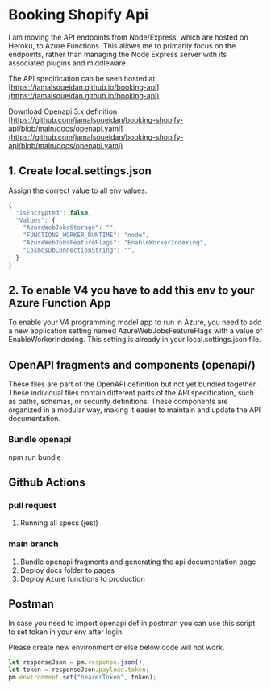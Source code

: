 # Booking Shopify Api

I am moving the API endpoints from Node/Express, which are hosted on Heroku, to Azure Functions. This allows me to primarily focus on the endpoints, rather than managing the Node Express server with its associated plugins and middleware.

The API specification can be seen hosted at [https://jamalsoueidan.github.io/booking-api](https://jamalsoueidan.github.io/booking-api)

Download Openapi 3.x definition [https://github.com/jamalsoueidan/booking-shopify-api/blob/main/docs/openapi.yaml](https://github.com/jamalsoueidan/booking-shopify-api/blob/main/docs/openapi.yaml)

## 1. Create local.settings.json

Assign the correct value to all env values.

```js
{
  "IsEncrypted": false,
  "Values": {
    "AzureWebJobsStorage": "",
    "FUNCTIONS_WORKER_RUNTIME": "node",
    "AzureWebJobsFeatureFlags": "EnableWorkerIndexing",
    "CosmosDbConnectionString": "",
  }
}
```

## 2. To enable V4 you have to add this env to your Azure Function App

To enable your V4 programming model app to run in Azure, you need to add a new application setting named AzureWebJobsFeatureFlags with a value of EnableWorkerIndexing. This setting is already in your local.settings.json file.

## OpenAPI fragments and components (openapi/)

These files are part of the OpenAPI definition but not yet bundled together. These individual files contain different parts of the API specification, such as paths, schemas, or security definitions. These components are organized in a modular way, making it easier to maintain and update the API documentation.

### Bundle openapi

npm run bundle

## Github Actions

### pull request

1. Running all specs (jest)

### main branch

1. Bundle openapi fragments and generating the api documentation page
2. Deploy docs folder to pages
3. Deploy Azure functions to production

## Postman

In case you need to import openapi def in postman you can use this script to set token in your env after login.

Please create new environment or else below code will not work.

```js
let responseJson = pm.response.json();
let token = responseJson.payload.token;
pm.environment.set("bearerToken", token);
```
